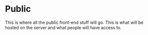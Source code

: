 Public
=========

This is where all the public front-end stuff will go. This is what will be hosted on the server and what people will have access to.